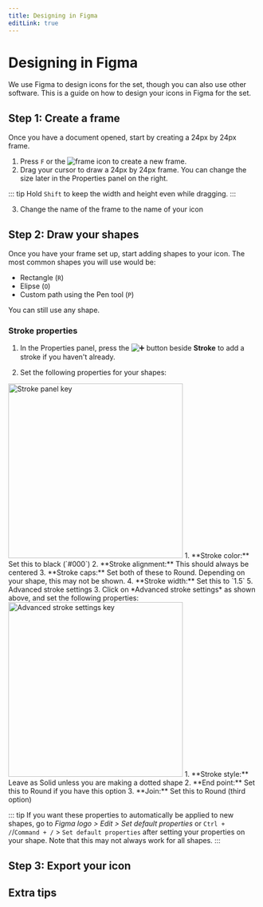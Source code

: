 ```yaml
---
title: Designing in Figma
editLink: true
---
```

# Designing in Figma
We use Figma to design icons for the set, though you can also use other software. This is a guide on how to design your icons in Figma for the set.

## Step 1: Create a frame
Once you have a document opened, start by creating a 24px by 24px frame.
1. Press `F` or the <img src="/figma-design/frame.png" alt="frame" style="display: inline;"> icon to create a new frame.
2. Drag your cursor to draw a 24px by 24px frame. You can change the size later in the Properties panel on the right.

::: tip
Hold `Shift` to keep the width and height even while dragging.
:::

3. Change the name of the frame to the name of your icon

## Step 2: Draw your shapes
Once you have your frame set up, start adding shapes to your icon. The most common shapes you will use would be:
* Rectangle (`R`)
* Elipse (`O`)
* Custom path using the Pen tool (`P`)

You can still use any shape.

### Stroke properties
1. In the Properties panel, press the <img src="/figma-design/plus.png" alt="➕" style="display: inline;"> button beside **Stroke** to add a stroke if you haven't already.

2. Set the following properties for your shapes:
<img src="/figma-design/stroke-panel-1.png" width="350" alt="Stroke panel key">
    1. **Stroke color:** Set this to black (`#000`)
    2. **Stroke alignment:** This should always be centered
    3. **Stroke caps:** Set both of these to Round. Depending on your shape, this may not be shown.
    4. **Stroke width:** Set this to `1.5`
    5. Advanced stroke settings
3. Click on *Advanced stroke settings* as shown above, and set the following properties:
<img src="/figma-design/stroke-panel-2.png" width="350" alt="Advanced stroke settings key">
    1. **Stroke style:** Leave as Solid unless you are making a dotted shape
    2. **End point:** Set this to Round if you have this option
    3. **Join:** Set this to Round (third option)

::: tip
If you want these properties to automatically be applied to new shapes, go to *Figma logo > Edit > Set default properties* or `Ctrl + /`/`Command + /` > `Set default properties` after setting your properties on your shape. Note that this may not always work for all shapes.
:::

## Step 3: Export your icon


## Extra tips